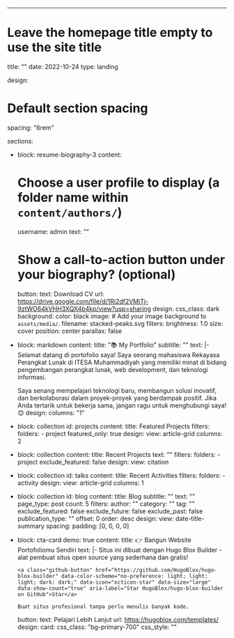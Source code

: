 ---

# Leave the homepage title empty to use the site title

title: ""
date: 2022-10-24
type: landing

design:

# Default section spacing

spacing: "6rem"

sections:

- block: resume-biography-3
  content:
  # Choose a user profile to display (a folder name within `content/authors/`)
  username: admin
  text: ""
  # Show a call-to-action button under your biography? (optional)
  button:
  text: Download CV
  url: https://drive.google.com/file/d/1Ri2df2VMjTj-9ztWO64kVHH3XQX4b4kp/view?usp=sharing
  design:
  css_class: dark
  background:
  color: black
  image: # Add your image background to `assets/media/`.
  filename: stacked-peaks.svg
  filters:
  brightness: 1.0
  size: cover
  position: center
  parallax: false
- block: markdown
  content:
  title: "📚 My Portfolio"
  subtitle: ""
  text: |-
  Selamat datang di portofolio saya! Saya seorang mahasiswa Rekayasa Perangkat Lunak di ITESA Muhammadiyah yang memiliki minat di bidang pengembangan perangkat lunak, web development, dan teknologi informasi.

  Saya senang mempelajari teknologi baru, membangun solusi inovatif, dan berkolaborasi dalam proyek-proyek yang berdampak positif. Jika Anda tertarik untuk bekerja sama, jangan ragu untuk menghubungi saya! 😊
  design:
  columns: "1"

- block: collection
  id: projects
  content:
  title: Featured Projects
  filters:
  folders: - project
  featured_only: true
  design:
  view: article-grid
  columns: 2
- block: collection
  content:
  title: Recent Projects
  text: ""
  filters:
  folders: - project
  exclude_featured: false
  design:
  view: citation
- block: collection
  id: talks
  content:
  title: Recent Activities
  filters:
  folders: - activity
  design:
  view: article-grid
  columns: 1
- block: collection
  id: blog
  content:
  title: Blog
  subtitle: ""
  text: ""
  page_type: post
  count: 5
  filters:
  author: ""
  category: ""
  tag: ""
  exclude_featured: false
  exclude_future: false
  exclude_past: false
  publication_type: ""
  offset: 0
  order: desc
  design:
  view: date-title-summary
  spacing:
  padding: [0, 0, 0, 0]
- block: cta-card
  demo: true
  content:
  title: 👉 Bangun Website Portofoliomu Sendiri
  text: |-
  Situs ini dibuat dengan Hugo Blox Builder - alat pembuat situs open source yang sederhana dan gratis!

      <a class="github-button" href="https://github.com/HugoBlox/hugo-blox-builder" data-color-scheme="no-preference: light; light: light; dark: dark;" data-icon="octicon-star" data-size="large" data-show-count="true" aria-label="Star HugoBlox/hugo-blox-builder on GitHub">Star</a>

      Buat situs profesional tanpa perlu menulis banyak kode.

  button:
  text: Pelajari Lebih Lanjut
  url: https://hugoblox.com/templates/
  design:
  card:
  css_class: "bg-primary-700"
  css_style: ""

